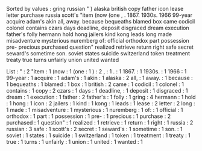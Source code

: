 Sorted by values :
gring russian " ) alaska british copy father icon lease letter purchase russia scott's "item (now (one , . 1867. 1930s. 1966 99-year acquire adam's akin all, away. because bequeaths blamed box came codicil colonel contains czars days deadline, deposit disgraced dream execution father's folly hermann hold hong jailers kind kong leads long made misadventure mysterious nuremberg of: official orthodox part possession pre- precious purchased question" realized retrieve return right safe secret seward's sometime son. soviet states suicide switzerland token treatment treaty true turns unfairly union united wanted 

List :
" : 2
"item : 1
(now : 1
(one : 1
) : 2
, : 1
. : 1
1867. : 1
1930s. : 1
1966 : 1
99-year : 1
acquire : 1
adam's : 1
akin : 1
alaska : 2
all, : 1
away. : 1
because : 1
bequeaths : 1
blamed : 1
box : 1
british : 2
came : 1
codicil : 1
colonel : 1
contains : 1
copy : 2
czars : 1
days : 1
deadline, : 1
deposit : 1
disgraced : 1
dream : 1
execution : 1
father : 2
father's : 1
folly : 1
gring : 4
hermann : 1
hold : 1
hong : 1
icon : 2
jailers : 1
kind : 1
kong : 1
leads : 1
lease : 2
letter : 2
long : 1
made : 1
misadventure : 1
mysterious : 1
nuremberg : 1
of: : 1
official : 1
orthodox : 1
part : 1
possession : 1
pre- : 1
precious : 1
purchase : 2
purchased : 1
question" : 1
realized : 1
retrieve : 1
return : 1
right : 1
russia : 2
russian : 3
safe : 1
scott's : 2
secret : 1
seward's : 1
sometime : 1
son. : 1
soviet : 1
states : 1
suicide : 1
switzerland : 1
token : 1
treatment : 1
treaty : 1
true : 1
turns : 1
unfairly : 1
union : 1
united : 1
wanted : 1
